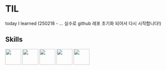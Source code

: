 # TIL

today I learned (250218 - ... 실수로 github 레포 초기화 되어서 다시 시작합니다!)

## Skills
<img src="https://cdn.jsdelivr.net/gh/devicons/devicon/icons/c/c-original.svg" width="50" height="50"/>
<img src="https://cdn.jsdelivr.net/gh/devicons/devicon/icons/cplusplus/cplusplus-original.svg" width="50" height="50"/>
<img src="https://cdn.jsdelivr.net/gh/devicons/devicon/icons/python/python-original.svg" width="50" height="50"/>
<img src="https://cdn.jsdelivr.net/gh/devicons/devicon/icons/ros/ros-original.svg" width="50" height="50"/>
<img src="https://upload.wikimedia.org/wikipedia/commons/2/21/Matlab_Logo.png" width="50" height="50"/>
